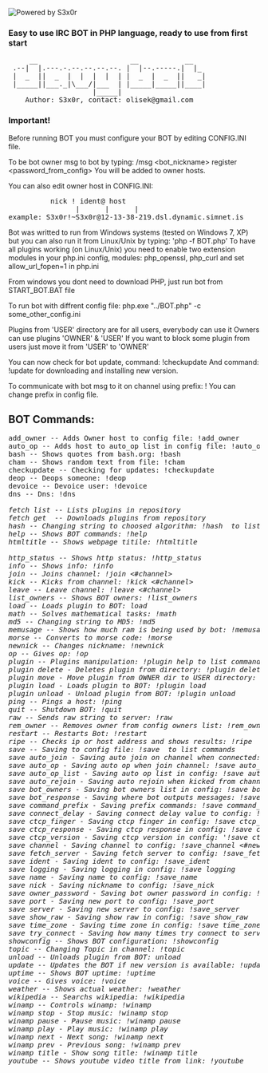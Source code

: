![Powered by S3x0r](http://minionki.com.pl/powered.png)
### Easy to use IRC BOT in PHP language, ready to use from first start

<dl>
<pre>
     __                      __           __
 .--|  |.---.-.--.--.--.--. |  |--.-----.|  |_
 |  _  ||  _  |  |  |  |  | |  _  |  _  ||   _|
 |_____||___._|\___/|___  | |_____|_____||____|
                    |_____|
    Author: S3x0r, contact: olisek@gmail.com
</pre>
</dl>

### Important!
Before running BOT you must configure your BOT by editing CONFIG.INI file.

To be bot owner msg to bot by typing: /msg <bot_nickname> register <password_from_config>
You will be added to owner hosts.

You can also edit owner host in CONFIG.INI:

<dl>
<pre>
	      nick ! ident@ host
                |      |      |
example: S3x0r!~S3x0r@12-13-38-219.dsl.dynamic.simnet.is
</pre>
</dl>

Bot was writted to run from Windows systems (tested on Windows 7, XP)
but you can also run it from Linux/Unix by typing: 'php -f BOT.php'
To have all plugins working (on Linux/Unix) you need to enable
two extension modules in your php.ini config, modules: php_openssl, php_curl
and set allow_url_fopen=1 in php.ini

From windows you dont need to download PHP, just run bot from START_BOT.BAT file

To run bot with diffrent config file: php.exe "../BOT.php" -c some_other_config.ini

Plugins from 'USER' directory are for all users, everybody can use it
Owners can use plugins 'OWNER' & 'USER'
If you want to block some plugin from users just move it from 'USER' to 'OWNER'

You can now check for bot update, command: !checkupdate
And command: !update for downloading and installing new version.

To communicate with bot msg to it on channel using prefix: !<command>
You can change prefix in config file.

## BOT Commands:
<dl>
<pre>
add_owner -- Adds Owner host to config file: !add_owner <nick!ident@hostname>
auto_op -- Adds host to auto_op list in config file: !auto_op <nick!ident@hostname>
bash -- Shows quotes from bash.org: !bash
cham -- Shows random text from file: !cham <nick>
checkupdate -- Checking for updates: !checkupdate
deop -- Deops someone: !deop <nick>
devoice -- Devoice user: !devoice <nick>
dns -- Dns: !dns <address>
fetch list -- Lists plugins in repository
fetch get <plugin> -- Downloads plugins from repository
hash -- Changing string to choosed algorithm: !hash <help> to list algorithms
help -- Shows BOT commands: !help
htmltitle -- Shows webpage titile: !htmltitle <address>
http_status -- Shows http status: !http_status <number>
info -- Shows info: !info
join -- Joins channel: !join <#channel>
kick -- Kicks from channel: !kick <#channel> <who>
leave -- Leave channel: !leave <#channel>
list_owners -- Shows BOT owners: !list_owners
load -- Loads plugin to BOT: load <plugin_name>
math -- Solves mathematical tasks: !math <eg. 8*8+6>
md5 -- Changing string to MD5: !md5 <string>
memusage -- Shows how much ram is being used by bot: !memusage
morse -- Converts to morse code: !morse <text>
newnick -- Changes nickname: !newnick <new_nick>
op -- Gives op: !op <nick>
plugin -- Plugins manipulation: !plugin help to list commands
plugin delete - Deletes plugin from directory: !plugin delete <plugin_name>
plugin move - Move plugin from OWNER dir to USER directory: !plugin move <plugin_name>
plugin load - Loads plugin to BOT: !plugin load <plugin_name>
plugin unload - Unload plugin from BOT: !plugin unload <plugin_name>
ping -- Pings a host: !ping <host>
quit -- Shutdown BOT: !quit
raw -- Sends raw string to server: !raw <string>
rem_owner -- Removes owner from config owners list: !rem_owner <nick!ident@host>
restart -- Restarts Bot: !restart
ripe -- Checks ip or host address and shows results: !ripe <ip or host>
save -- Saving to config file: !save <help> to list commands
save auto_join - Saving auto join on channel when connected: !save auto_join <yes/no>
save auto_op - Saving auto op when join channel: !save auto_op <yes/no>
save auto_op_list - Saving auto op list in config: !save auto_op_list <nick!ident@host, ...>
save auto_rejoin - Saving auto rejoin when kicked from channel: !save auto_rejoin <yes/no>
save bot_owners - Saving bot owners list in config: !save bot_owners <nick!ident@host, ...>
save bot_response - Saving where bot outputs messages: !save bot_response <channel/notice/priv>
save command_prefix - Saving prefix commands: !save command_prefix <new_prefix>
save connect_delay - Saving connect delay value to config: !save connect_delay <value>
save ctcp_finger - Saving ctcp finger in config: !save ctcp_finger <string>
save ctcp_response - Saving ctcp response in config: !save ctcp_response <yes/no>
save ctcp_version - Saving ctcp version in config: '!save ctcp_version <string>
save channel - Saving channel to config: !save_channel <#new_channel>
save fetch_server - Saving fetch server to config: !save_fetch_server <new_server>
save ident - Saving ident to config: !save_ident <new_ident>
save logging - Saving logging in config: !save logging <yes/no>
save name - Saving name to config: !save_name <new_name>
save nick - Saving nickname to config: !save_nick <new_nick>
save owner_password - Saving bot owner password in config: !save owner_password <password>
save port - Saving new port to config: !save_port <new_port>
save server - Saving new server to config: !save_server <new_server>
save show_raw - Saving show raw in config: !save show_raw <yes/no>
save time_zone - Saving time zone in config: !save time_zone <eg. Europe/Warsaw>
save try_connect - Saving how many times try connect to server: !save try_connect <value>
showconfig -- Shows BOT configuration: !showconfig
topic -- Changing Topic in channel: !topic <new_topic>
unload -- Unloads plugin from BOT: unload <plugin_name>
update -- Updates the BOT if new version is available: !update
uptime -- Shows BOT uptime: !uptime
voice -- Gives voice: !voice <nick>
weather -- Shows actual weather: !weather <city>
wikipedia -- Searchs wikipedia: !wikipedia <lang> <string>
winamp -- Controls winamp: !winamp <help>
winamp stop - Stop music: !winamp stop
winamp pause - Pause music: !winamp pause
winamp play - Play music: !winamp play
winamp next - Next song: !winamp next
winamp prev - Previous song: !winamp prev
winamp title - Show song title: !winamp title
youtube -- Shows youtube video title from link: !youtube <link>
</pre>
</dl>